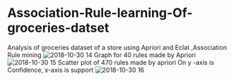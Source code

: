 # Association-Rule-learning-Of-groceries-datset
Analysis of groceries dataset of a store  using Apriori and Eclat ,Association Rule mining
![2018-10-30 14](https://user-images.githubusercontent.com/21220767/47723562-c55b0e80-dc7a-11e8-8c38-122ba35bf811.png)
Graph for 40 rules made by Apriori
![2018-10-30 15](https://user-images.githubusercontent.com/21220767/47723563-c5f3a500-dc7a-11e8-82a7-115cad82fac3.png)
Scatter plot of 470 rules made by apriori 
On y -axis is Confidence, x-axis is support
![2018-10-30 16](https://user-images.githubusercontent.com/21220767/47723564-c5f3a500-dc7a-11e8-850a-467696aa33cd.png)
